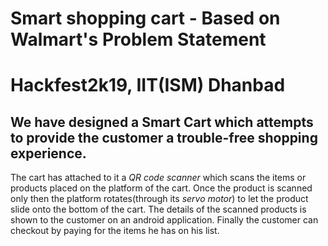 
# Smart shopping cart - Based on Walmart's Problem Statement
# Hackfest2k19, IIT(ISM) Dhanbad

## We have designed a **Smart Cart** which attempts to provide the customer a **trouble-free** shopping experience.

The cart has attached to it a *QR code scanner* which scans the items or products placed on the platform of the cart. Once the product is scanned only then the platform rotates(through its *servo motor*) to let the product slide onto the bottom of the cart. The details of the scanned products is shown to the customer on an android application. Finally the customer can checkout by paying for the items he has on his list.

